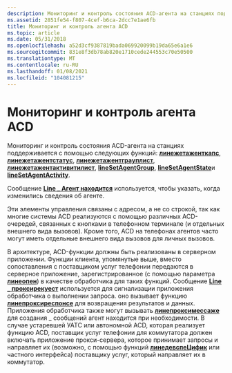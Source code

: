 ```yaml
---
description: Мониторинг и контроль состояния ACD-агента на станциях поддерживается с помощью этих функций Линежетаженткапс Линежетажентстатус Линежетажентграуплист Линежетажентактивитилист lineSetAgentGroup lineSetAgentState и lineSetAgentActivity.
ms.assetid: 2851fe54-f807-4cef-b6ca-2dcc7e1ae6fb
title: Мониторинг и контроль агента ACD
ms.topic: article
ms.date: 05/31/2018
ms.openlocfilehash: a52d3cf9387819bada069920099b19da65e6a1e6
ms.sourcegitcommit: 831e8f3db78ab820e1710cede244553c70e50500
ms.translationtype: MT
ms.contentlocale: ru-RU
ms.lasthandoff: 01/08/2021
ms.locfileid: "104081215"
---
```

# <a name="acd-agent-monitoring-and-control"></a>Мониторинг и контроль агента ACD

Мониторинг и контроль состояния ACD-агента на станциях поддерживается с помощью следующих функций: [**линежетаженткапс**](/windows/desktop/api/Tapi/nf-tapi-linegetagentcapsa), [**линежетажентстатус**](/windows/desktop/api/Tapi/nf-tapi-linegetagentstatusa), [**линежетажентграуплист**](/windows/desktop/api/Tapi/nf-tapi-linegetagentgrouplista), [**линежетажентактивитилист**](/windows/desktop/api/Tapi/nf-tapi-linegetagentactivitylista), [**lineSetAgentGroup**](/windows/desktop/api/Tapi/nf-tapi-linesetagentgroup), [**lineSetAgentState**](/windows/desktop/api/Tapi/nf-tapi-linesetagentstate)и [**lineSetAgentActivity**](/windows/desktop/api/Tapi/nf-tapi-linesetagentactivity).

Сообщение [**Line \_ Агент находится**](line-agentstatus.md) используется, чтобы указать, когда изменились сведения об агенте.

Эти элементы управления связаны с адресом, а не со строкой, так как многие системы ACD реализуются с помощью различных ACD-очередей, связанных с кнопками в телефонном терминале (и отдельных внешнего вида вызовов). Кроме того, ACD на телефонах агентов часто могут иметь отдельные внешнего вида вызовов для личных вызовов.

В архитектуре, ACD-функции должны быть реализованы в серверном приложении. Функции клиента, упомянутые выше, вместо сопоставления с поставщиком услуг телефонии передаются в серверное приложение, зарегистрированное (с помощью параметра [**линеопен**](/windows/desktop/api/Tapi/nf-tapi-lineopen)) в качестве обработчика для таких функций. Сообщение [**Line \_ проксирекуест**](line-proxyrequest.md) используется для сигнализации приложения обработчика о выполнении запроса. оно вызывает функцию [**линепроксиреспонсе**](/windows/desktop/api/Tapi/nf-tapi-lineproxyresponse) для возвращения результатов и данных. Приложения обработчика также могут вызывать [**линепроксимессаже**](/windows/desktop/api/Tapi/nf-tapi-lineproxymessage) для создания \_ сообщений агент находится при необходимости. В случае устаревшей УАТС или автономной ACD, которая реализует функцию ACD, поставщик услуг телефонии для коммутатора должен включать приложение прокси-сервера, которое принимает запросы и направляет их (возможно, с помощью функций [**линедевспеЦифик**](/windows/desktop/api/Tapi/nf-tapi-linedevspecific) или частного интерфейса) поставщику услуг, который направляет их в коммутатор.

 

 



